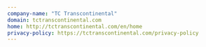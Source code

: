 ```yaml
---
company-name: "TC Transcontinental"
domain: tctranscontinental.com
home: http://tctranscontinental.com/en/home
privacy-policy: https://tctranscontinental.com/privacy-policy
---
```




